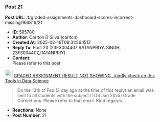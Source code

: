 ### Post 21
**Post URL**: /t/graded-assignments-dashboard-scores-incorrect-missing/166816/21
- **ID**: 595780
- **Author**: Carlton D'Silva (carlton)
- **Created At**: 2025-02-16T06:31:56.151Z
- **Reply To**: Post 20 (23F3004407 RATANPRIYA SINGH, 23F3004407_RATANPRIY)
- **Content**:  
  Please refer to this post
<aside class="quote" data-post="19" data-topic="166816">
  <div class="title">
    <div class="quote-controls"></div>
    <img alt="" width="24" height="24" src="https://dub1.discourse-cdn.com/flex013/user_avatar/discourse.onlinedegree.iitm.ac.in/carlton/48/56317_2.png" class="avatar">
    <a href="https://discourse.onlinedegree.iitm.ac.in/t/graded-assignment-result-not-showing-kindly-check-on-this/166816/19">GRADED ASSIGNMENT RESULT NOT SHOWING , kindly check on this</a> <a class="badge-category__wrapper " href="/c/courses/tds-kb/34"><span data-category-id="34" style="--category-badge-color: #0088CC; --category-badge-text-color: #FFFFFF; --parent-category-badge-color: #3AB54A;" data-parent-category-id="9" data-drop-close="true" class="badge-category --has-parent" title="This category is created to address subject-specific queries related to Tools in Data Science"><span class="badge-category__name">Tools in Data Science</span></span></a>
  </div>
  <blockquote>
    On the 13th of Feb (3 day ago at the time of this reply) an email was sent to all students with the subject [TDS Jan 2025] Grade Corrections. Please refer to that email. 
Kind regards
  </blockquote>
</aside>

- **Reactions**: None
- **Post Number**: 21

